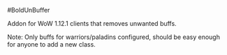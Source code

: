 #BoldUnBuffer

Addon for WoW 1.12.1 clients that removes unwanted buffs.

Note: Only buffs for warriors/paladins configured, should be easy enough for anyone to add a new class.